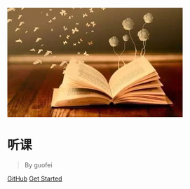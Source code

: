 ![logo](_media/pic.jpg)

# 听课

> By guofei


[GitHub](https://github.com/guofei9987/course/)
[Get Started](/_main)
